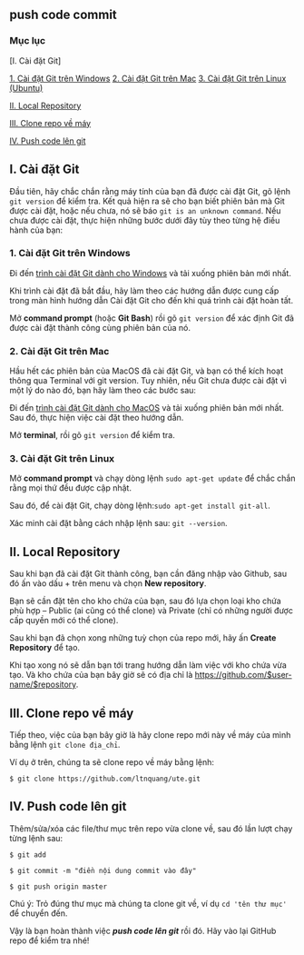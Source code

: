 ## push code commit
### Mục lục
[I. Cài đặt Git]

[1. Cài đặt Git trên Windows](#CaidatGittrenWindows)
[2. Cài đặt Git trên Mac](CaidatGittrenMac)
[3. Cài đặt Git trên Linux (Ubuntu)](CaidatGittrenLinux)

[II. Local Repository](#LocalRepository)

[III. Clone repo về máy](#Clonerepovemay)

[IV. Push code lên git](#Pushcodelengit)

## I. Cài đặt Git
Đầu tiên, hãy chắc chắn rằng máy tính của bạn đã được cài đặt Git, gõ lệnh `git version` để kiểm tra. Kết quả hiện ra sẽ cho bạn biết phiên bản mà Git được cài đặt, hoặc nếu chưa, nó sẽ báo `git is an unknown command`. Nếu chưa được cài đặt, thực hiện những bước dưới đây tùy theo từng hệ điều hành của bạn:

### 1. Cài đặt Git trên Windows
Đi đến [trình cài đặt Git dành cho Windows](https://git-scm.com/download/win) và tải xuống phiên bản mới nhất.

Khi trình cài đặt đã bắt đầu, hãy làm theo các hướng dẫn được cung cấp trong màn hình hướng dẫn Cài đặt Git cho đến khi quá trình cài đặt hoàn tất.

Mở **command prompt** (hoặc **Git Bash**) rồi gõ `git version` để xác định Git đã được cài đặt thành công cùng phiên bản của nó.

### 2. Cài đặt Git trên Mac
Hầu hết các phiên bản của MacOS đã cài đặt Git, và bạn có thể kích hoạt thông qua Terminal với git version. Tuy nhiên, nếu Git chưa được cài đặt vì một lý do nào đó, bạn hãy làm theo các bước sau:

Đi đến [trình cài đặt Git dành cho MacOS](https://git-scm.com/download/mac) và tải xuống phiên bản mới nhất. Sau đó, thực hiện việc cài đặt theo hướng dẫn.

Mở **terminal**, rồi gõ `git version` để kiểm tra.

### 3. Cài đặt Git trên Linux
Mở **command prompt** và chạy dòng lệnh `sudo apt-get update` để chắc chắn rằng mọi thứ đều được cập nhật.

Sau đó, để cài đặt Git, chạy dòng lệnh:`sudo apt-get install git-all`.

Xác minh cài đặt bằng cách nhập lệnh sau: `git --version`.

## II. Local Repository
Sau khi bạn đã cài đặt Git thành công, bạn cần đăng nhập vào Github, sau đó ấn vào dấu + trên menu và chọn **New repository**.

Bạn sẽ cần đặt tên cho kho chứa của bạn, sau đó lựa chọn loại kho chứa phù hợp – Public (ai cũng có thể clone) và Private (chỉ có những người được cấp quyền mới có thể clone).

Sau khi bạn đã chọn xong những tuỳ chọn của repo mới, hãy ấn **Create Repository** để tạo. 

Khi tạo xong nó sẽ dẫn bạn tới trang hướng dẫn làm việc với kho chứa vừa tạo. Và kho chứa của bạn bây giờ sẽ có địa chỉ là https://github.com/$user-name/$repository.

## III. Clone repo về máy
Tiếp theo, việc của bạn bây giờ là hãy clone repo mới này về máy của mình bằng lệnh `git clone địa_chỉ`.

Ví dụ ở trên, chúng ta sẽ clone repo về máy bằng lệnh:

`$ git clone https://github.com/ltnquang/ute.git`

## IV. Push code lên git
Thêm/sửa/xóa các file/thư mục trên repo vừa clone về, sau đó lần lượt chạy từng lệnh sau:

`$ git add`

`$ git commit -m "điền nội dung commit vào đây"`

`$ git push origin master`

Chú ý: Trỏ đúng thư mục mà chúng ta clone git về, ví dụ `cd 'tên thư mục'` để chuyển đến.

Vậy là bạn hoàn thành việc ***push code lên git*** rồi đó. Hãy vào lại GitHub repo để kiểm tra nhé!

